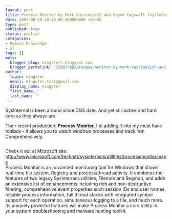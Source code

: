 ```yaml
---
layout: post
title: Process Monitor by Mark Russinovich and Bryce Cogswell (SysInternal)
date: 2007-08-20 10:46:00.000000000 +08:00
type: post
published: true
status: publish
categories:
- Domain Knowledge
- IT
tags: []
meta:
  blogger_blog: mingstert.blogspot.com
  blogger_permalink: "/2007/08/process-monitor-by-mark-russinovich-and.html"
author:
  login: mingster
  email: mingster.tsai@gmail.com
  display_name: mingster
  first_name: ''
  last_name: ''
---
```

<p>SysInternal is been around since DOS date. And yet still active and hard core as they always are.</p>
<p>Their recent production: <strong>Process Monitor</strong>, I'm adding it into my must have toolbox - it allows you to watch windows processes and track 'em Comprehensively.</p>
<p><a href="http://mingster.files.wordpress.com/2007/08/procmon-main2.gif"><img style="display:block;cursor:hand;text-align:center;margin:0 auto 10px;" alt="" src="{{ site.JB.IMAGE_PATH }}/procmon-main3.gif" border="0" /></a>
<div>Check it out at Microsoft site: <a href="http://www.microsoft.com/technet/sysinternals/utilities/processmonitor.mspx">http://www.microsoft.com/technet/sysinternals/utilities/processmonitor.mspx</a></div>
<div></div>
<div></div>
<div>Process Monitor is an advanced monitoring tool for Windows that shows real-time file system, Registry and process/thread activity. It combines the features of two legacy Sysinternals utilities, Filemon and Regmon, and adds an extensive list of enhancements including rich and non-destructive filtering, comprehensive event properties such session IDs and user names, reliable process information, full thread stacks with integrated symbol support for each operation, simultaneous logging to a file, and much more. Its uniquely powerful features will make Process Monitor a core utility in your system troubleshooting and malware hunting toolkit.</div>

